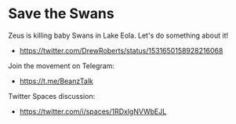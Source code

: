 # Save the Swans

Zeus is killing baby Swans in Lake Eola. Let's do something about it!

- https://twitter.com/DrewRoberts/status/1531650158928216068

Join the movement on Telegram:

- https://t.me/BeanzTalk 

Twitter Spaces discussion:

- https://twitter.com/i/spaces/1RDxlgNVWbEJL
